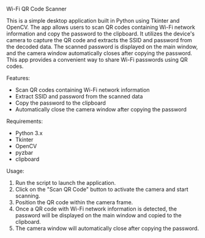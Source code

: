Wi-Fi QR Code Scanner

This is a simple desktop application built in Python using Tkinter and OpenCV. The app allows users to scan QR codes containing Wi-Fi network information and copy the password to the clipboard. It utilizes the device's camera to capture the QR code and extracts the SSID and password from the decoded data. The scanned password is displayed on the main window, and the camera window automatically closes after copying the password. This app provides a convenient way to share Wi-Fi passwords using QR codes. 

Features:
- Scan QR codes containing Wi-Fi network information
- Extract SSID and password from the scanned data
- Copy the password to the clipboard
- Automatically close the camera window after copying the password

Requirements:
- Python 3.x
- Tkinter
- OpenCV
- pyzbar
- clipboard

Usage:
1. Run the script to launch the application.
2. Click on the "Scan QR Code" button to activate the camera and start scanning.
3. Position the QR code within the camera frame.
4. Once a QR code with Wi-Fi network information is detected, the password will be displayed on the main window and copied to the clipboard.
5. The camera window will automatically close after copying the password.
